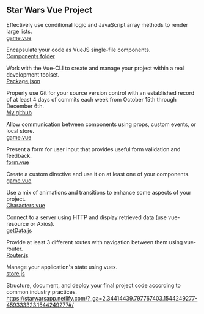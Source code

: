  ## Star Wars Vue Project
 Effectively use conditional logic and JavaScript array methods to render large lists.  
[game.vue](https://github.com/brookecheney/starwarsfinal/blob/master/src/components/game.vue)

 Encapsulate your code as VueJS single-file components.  
[Components folder](https://github.com/brookecheney/starwarsfinal/tree/master/src/components)

 Work with the Vue-CLI to create and manage your project within a real development toolset.  
[Package.json](https://github.com/brookecheney/starwarsfinal/blob/master/package.json)

Properly use Git for your source version control with an established record of at least 4 days of commits each week from October 15th through December 6th.  
[My github](https://github.com/brookecheney)

Allow communication between components using props, custom events, or local store.  
[game.vue](https://github.com/brookecheney/starwarsfinal/blob/master/src/components/game.vue)

Present a form for user input that provides useful form validation and feedback.  
[form.vue](https://github.com/brookecheney/starwarsfinal/blob/master/src/components/form.vue)

 Create a custom directive and use it on at least one of your components.  
[game.vue](https://github.com/brookecheney/starwarsfinal/blob/master/src/components/game.vue)

Use a mix of animations and transitions to enhance some aspects of your project.  
[Characters.vue](https://github.com/brookecheney/starwarsfinal/blob/master/src/views/Characters.vue) 

Connect to a server using HTTP and display retrieved data (use vue-resource or Axios).  
[getData.js](https://github.com/brookecheney/starwarsfinal/blob/master/src/api/getData.js)

Provide at least 3 different routes with navigation between them using vue-router.  
[Router.js](https://github.com/brookecheney/starwarsfinal/blob/master/src/router.js)

Manage your application's state using vuex.  
[store.js](https://github.com/brookecheney/starwarsfinal/blob/master/src/store.js) 

 Structure, document, and deploy your final project code according to common industry practices.   
https://starwarsapp.netlify.com/?_ga=2.34414439.797767403.1544249277-459333323.1544249277#/ 
